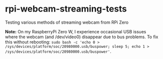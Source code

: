 # rpi-webcam-streaming-tests

Testing various methods of streaming webcam from RPi Zero

__Note:__ On my RaspberryPi Zero W, I experience occasional USB issues where the webcam (and /dev/video0) disappear due to bus problems. To fix this without rebooting: ``sudo bash -c 'echo 0 > /sys/devices/platform/soc/20980000.usb/buspower; sleep 5; echo 1 > /sys/devices/platform/soc/20980000.usb/buspower'``.

